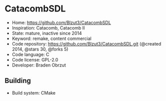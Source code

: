 # CatacombSDL

- Home: https://github.com/Blzut3/CatacombSDL
- Inspiration: Catacomb, Catacomb II
- State: mature, inactive since 2014
- Keyword: remake, content commercial
- Code repository: https://github.com/Blzut3/CatacombSDL.git (@created 2014, @stars 30, @forks 5)
- Code language: C
- Code license: GPL-2.0
- Developer: Braden Obrzut

## Building

- Build system: CMake
